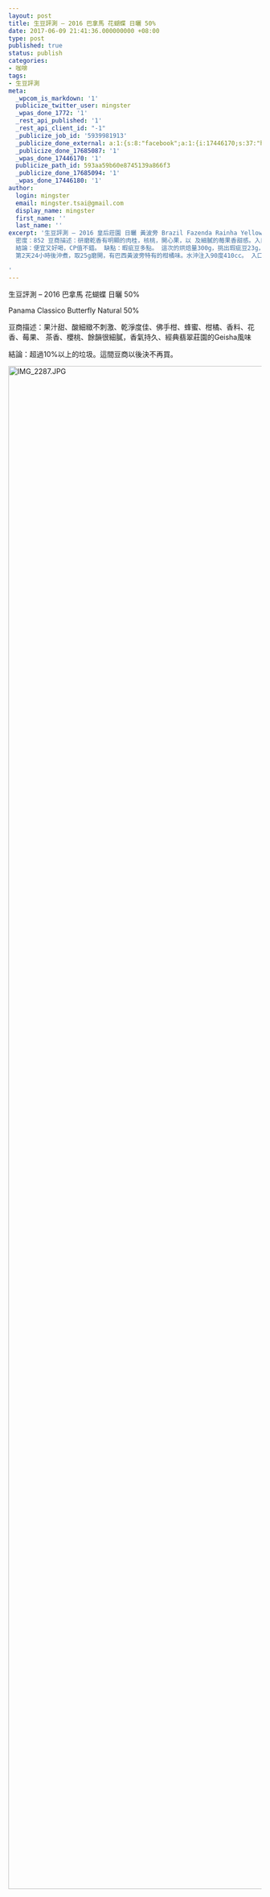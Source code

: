 ```yaml
---
layout: post
title: 生豆評測 – 2016 巴拿馬 花蝴蝶 日曬 50%
date: 2017-06-09 21:41:36.000000000 +08:00
type: post
published: true
status: publish
categories:
- 咖啡
tags:
- 生豆評測
meta:
  _wpcom_is_markdown: '1'
  publicize_twitter_user: mingster
  _wpas_done_1772: '1'
  _rest_api_published: '1'
  _rest_api_client_id: "-1"
  _publicize_job_id: '5939981913'
  _publicize_done_external: a:1:{s:8:"facebook";a:1:{i:17446170;s:37:"https://facebook.com/1340560235992769";}}
  _publicize_done_17685087: '1'
  _wpas_done_17446170: '1'
  publicize_path_id: 593aa59b60e8745139a866f3
  _publicize_done_17685094: '1'
  _wpas_done_17446180: '1'
author:
  login: mingster
  email: mingster.tsai@gmail.com
  display_name: mingster
  first_name: ''
  last_name: ''
excerpt: '生豆評測 – 2016 皇后莊園 日曬 黃波旁 Brazil Fazenda Rainha Yellow Bourbon Natural 水份：11.6
  密度：852 豆商描述：研磨乾香有明顯的肉桂，核桃，開心果，以 及細膩的莓果香甜感。入口則是蜂蜜水果 茶，香草以及深色莓果類的香氣及甜感，後段為典型巴西的核果風味，杏仁巧克力豆的香甜韻味。
  結論：便宜又好喝，CP值不錯。 缺點：暇疵豆多點。 這次的烘焙量300g，挑出瑕疵豆23g，大多是形狀怪異的貝殼、或未熟豆。 採MERCURY烘豆，目標設在一爆初下豆。入豆溫180度，回溫點約落在1分28秒135.6度，第4分鍾開大風門吹30秒，下豆溫190.1度。烘焙時間約8分20秒。烘焙完成後重量236.7g。
  第2天24小時後沖煮，取25g磨開，有巴西黃波旁特有的柑橘味。水沖注入90度410cc。 入口有點像檸檬茶，帶有水果韻味，回甘也很強。應有的黃波旁水準都有。 這支咖啡CP值很好。價位不高又好喝。

'
---
```

<p>生豆評測 – 2016 巴拿馬 花蝴蝶 日曬 50%</p>
<p>Panama Classico Butterfly Natural 50%</p>
<p>豆商描述：果汁甜、酸細緻不刺激、乾淨度佳、佛手柑、蜂蜜、柑橘、香料、花香、莓果、 茶香、櫻桃、餘韻很細膩，香氣持久、經典翡翠莊園的Geisha風味</p>
<p>結論：超過10%以上的垃圾。這間豆商以後決不再買。</p>
<p><img class="alignnone size-full wp-image-1734" src="{{ site.JB.IMAGE_PATH }}/img_2287.jpg" alt="IMG_2287.JPG" width="2268" height="3024" /></p>
